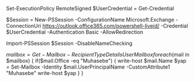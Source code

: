 Set-ExecutionPolicy RemoteSigned
$UserCredential = Get-Credential

$Session = New-PSSession -ConfigurationName Microsoft.Exchange -ConnectionUri https://outlook.office365.com/powershell-liveid/ -Credential $UserCredential -Authentication Basic -AllowRedirection

Import-PSSession $Session -DisableNameChecking

$mailbox = Get-Mailbox -RecipientTypeDetails UserMailbox
foreach($mail in $mailbox)
{
    if($mail.Office -eq "Muhasebe")
    {
        write-host $mail.Name
        $yap = Set-Mailbox -Identity $mail.UserPrincipalName -CustomAttribute1 "Muhasebe"
        write-host $yap
    }
}
